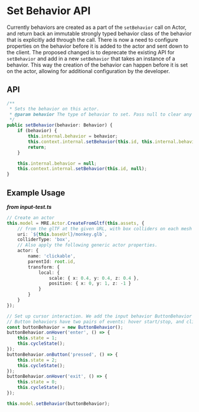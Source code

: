# Set Behavior API

Currently behaviors are created as a part of the `setBehavior` call on Actor, and return back an immutable
strongly typed behavior class of the behavior that is explicitly add through the call.  There is now a need
to configure properties on the behavior before it is added to the actor and sent down to the client.  The 
proposed changed is to deprecate the existing API for `setBehavior` and add in a new `setBehavior` that takes 
an instance of a behavior.  This way the creation of the behavior can happen before it is set on the actor, 
allowing for additional configuration by the developer.

## API

``` ts
/**
 * Sets the behavior on this actor.
 * @param behavior The type of behavior to set. Pass null to clear any behaviors on the actor.
 */
public setBehavior(behavior: Behavior) {
    if (behavior) {
        this.internal.behavior = behavior;
        this.context.internal.setBehavior(this.id, this.internal.behavior.behaviorType);
        return;
    }

    this.internal.behavior = null;
    this.context.internal.setBehavior(this.id, null);
}
```

## Example Usage 

***from input-test.ts***
``` ts
// Create an actor
this.model = MRE.Actor.CreateFromGltf(this.assets, {
    // from the glTF at the given URL, with box colliders on each mesh
    uri: `${this.baseUrl}/monkey.glb`,
    colliderType: 'box',
    // Also apply the following generic actor properties.
    actor: {
        name: 'clickable',
        parentId: root.id,
        transform: {
            local: {
                scale: { x: 0.4, y: 0.4, z: 0.4 },
                position: { x: 0, y: 1, z: -1 }
            }
        }
    }
});

// Set up cursor interaction. We add the input behavior ButtonBehavior to the cube.
// Button behaviors have two pairs of events: hover start/stop, and click start/stop.
const buttonBehavior = new ButtonBehavior();
buttonBehavior.onHover('enter', () => {
    this.state = 1;
    this.cycleState();
});
buttonBehavior.onButton('pressed', () => {
    this.state = 2;
    this.cycleState();
});
buttonBehavior.onHover('exit', () => {
    this.state = 0;
    this.cycleState();
});

this.model.setBehavior(buttonBehavior);
```
